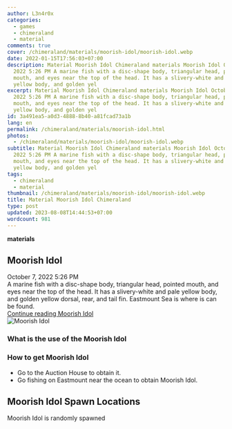 ```yaml
---
author: L3n4r0x
categories:
  - games
  - chimeraland
  - material
comments: true
cover: /chimeraland/materials/moorish-idol/moorish-idol.webp
date: 2022-01-15T17:56:03+07:00
description: Material Moorish Idol Chimeraland materials Moorish Idol October 7,
  2022 5:26 PM A marine fish with a disc-shape body, triangular head, pointed
  mouth, and eyes near the top of the head. It has a slivery-white and pale
  yellow body, and golden yel
excerpt: Material Moorish Idol Chimeraland materials Moorish Idol October 7,
  2022 5:26 PM A marine fish with a disc-shape body, triangular head, pointed
  mouth, and eyes near the top of the head. It has a slivery-white and pale
  yellow body, and golden yel
id: 3a491ea5-a0d3-4888-8b40-a81fcad73a1b
lang: en
permalink: /chimeraland/materials/moorish-idol.html
photos:
  - /chimeraland/materials/moorish-idol/moorish-idol.webp
subtitle: Material Moorish Idol Chimeraland materials Moorish Idol October 7,
  2022 5:26 PM A marine fish with a disc-shape body, triangular head, pointed
  mouth, and eyes near the top of the head. It has a slivery-white and pale
  yellow body, and golden yel
tags:
  - chimeraland
  - material
thumbnail: /chimeraland/materials/moorish-idol/moorish-idol.webp
title: Material Moorish Idol Chimeraland
type: post
updated: 2023-08-08T14:44:53+07:00
wordcount: 981
---
```


<link
  rel="stylesheet"
  href="https://rawcdn.githack.com/dimaslanjaka/Web-Manajemen/870a349/css/bootstrap-5-3-0-alpha3-wrapper.css"
/>
<section id="bootstrap-wrapper">
  <div data-bs-theme="dark">
    <div
      class="row g-0 border rounded overflow-hidden flex-md-row mb-4 shadow-sm position-relative bg-dark text-light"
    >
      <div class="col p-4 d-flex flex-column position-static">
        <strong class="d-inline-block mb-2 text-success">materials</strong>
        <h2 class="mb-0">Moorish Idol</h2>
        <div class="mb-1 text-muted">October 7, 2022 5:26 PM</div>
        <div class="mb-2 border p-1">
          A marine fish with a disc-shape body, triangular head, pointed mouth,
          and eyes near the top of the head. It has a slivery-white and pale
          yellow body, and golden yellow dorsal, rear, and tail fin. Eastmount
          Sea is where is can be found.
        </div>
        <a
          href="/chimeraland/materials/moorish-idol.html"
          class="stretched-link d-none text-primary"
          >Continue reading Moorish Idol</a
        >
      </div>
      <div class="col-auto d-none d-md-block d-lg-block">
        <img
          src="https://www.webmanajemen.com/chimeraland/materials/moorish-idol/moorish-idol.webp"
          alt="Moorish Idol"
        />
      </div>
    </div>
    <div class="row">
      <div class="col-lg-6 col-12 mb-2">
        <div class="card">
          <div class="card-body">
            <h3 class="card-title">What is the use of the Moorish Idol</h3>
            <div class="card-text"><ul></ul></div>
          </div>
        </div>
      </div>
      <div class="col-lg-6 col-12 mb-2">
        <div class="card">
          <div class="card-body">
            <h3 class="card-title">How to get Moorish Idol</h3>
            <div class="card-text">
              <ul>
                <li>Go to the Auction House to obtain it.</li>
                <li>
                  Go fishing on Eastmount near the ocean to obtain Moorish Idol.
                </li>
              </ul>
            </div>
          </div>
        </div>
      </div>
      <div class="col-12 mb-2">
        <h2>Moorish Idol Spawn Locations</h2>
        <p>Moorish Idol is randomly spawned</p>
      </div>
    </div>
  </div>
</section>